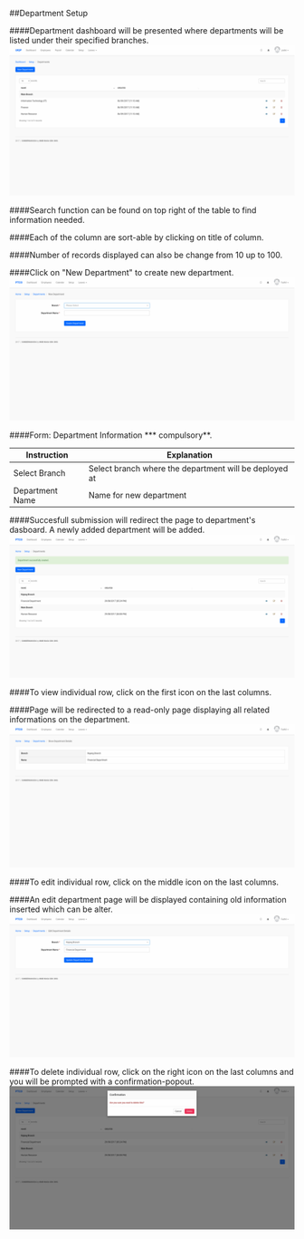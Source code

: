 ##Department Setup

####Department dashboard will be presented where departments will be listed under their specified branches.
![Department Dashboard](/Images/Department/department_dashboard.png)

####Search function can be found on top right of the table to find information needed.

####Each of the column are sort-able by clicking on title of column.

####Number of records displayed can also be change from 10 up to 100.

####Click on "New Department" to create new department.
![Create Department](/Images/Department/department_create.png)

####Form: Department Information *** compulsory**.

| Instruction  | Explanation |
| ------------- | ------------- |
| Select Branch | Select branch where the department will be deployed at |
| Department Name  | Name for new department |

####Succesfull submission will redirect the page to department's dasboard. A newly added department will be added.
![Success Department](/Images/Department/department_success.png)

####To view individual row, click on the first icon on the last columns.

####Page will be redirected to a read-only page displaying all related informations on the department.
![Show Department](/Images/Department/department_show.png)

####To edit individual row, click on the middle icon on the last columns.

####An edit department page will be displayed containing old information inserted which can be alter.
![Edit Department](/Images/Department/department_edit.png)

####To delete individual row, click on the right icon on the last columns and you will be prompted with a confirmation-popout.
![Delete Department](/Images/Department/department_delete.png)



